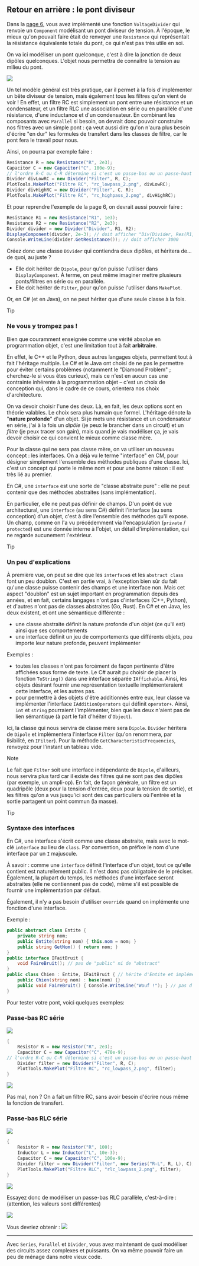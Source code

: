 ## Retour en arrière : le pont diviseur

Dans la [page 6](p6.md), vous avez implémenté une fonction `VoltageDivider` qui renvoie un `Component` modélisant un pont diviseur de tension. À l'époque, le mieux qu'on pouvait faire était de renvoyer une `Resistance` qui représentait la résistance équivalente totale du pont, ce qui n'est pas très utile en soi.

On va ici modéliser un pont quelconque, c'est à dire la jonction de deux dipôles quelconques. L'objet nous permettra de connaître la tension au milieu du pont.

![](images/pont2.png)

Un tel modèle général est très pratique, car il permet à la fois d'implémenter un bête diviseur de tension, mais également tous les filtres qu'on vient de voir ! En effet, un filtre RC est simplement un pont entre une résistance et un condensateur, et un filtre RLC une association en série ou en parallèle d'une résistance, d'une inductance et d'un condensateur. En combinant les composants avec `Parallel` si besoin, on devrait donc pouvoir construire nos filtres avec un simple pont : ça veut aussi dire qu'on n'aura plus besoin d'écrire "en dur" les formules de transfert dans les classes de filtre, car le pont fera le travail pour nous.

Ainsi, on pourra par exemple faire :
```csharp
Resistance R = new Resistance("R", 2e3);
Capacitor C = new Capacitor("C", 100e-9);
// l'ordre R-C ou C-R détermine si c'est un passe-bas ou un passe-haut
Divider divLowRC = new Divider("Filter", R, C);
PlotTools.MakePlot("Filtre RC", "rc_lowpass_2.png", divLowRC);
Divider divHighRC = new Divider("Filter", C, R);
PlotTools.MakePlot("Filtre RC", "rc_highpass_2.png", divHighRC);
```

Et pour reprendre l'exemple de la page 6, on devrait aussi pouvoir faire :
```csharp
Resistance R1 = new Resistance("R1", 1e3);
Resistance R2 = new Resistance("R2", 2e3);
Divider divider = new Divider("Divider", R1, R2);
DisplayComponent(divider, 2e-3); // doit afficher "Div(Divider, Res(R1, 1000 Ω), Res(R2, 2000 Ω)), U=6 V"
Console.WriteLine(divider.GetResistance()); // doit afficher 3000
```

Créez donc une classe `Divider` qui contiendra deux dipôles, et héritera de... de quoi, au juste ? 
- Elle doit hériter de `Dipole`, pour qu'on puisse l'utiliser dans `DisplayComponent`. À terme, on peut même imaginer mettre plusieurs ponts/filtres en série ou en parallèle.
- Elle doit hériter de `Filter`, pour qu'on puisse l'utiliser dans `MakePlot`.

Or, en C# (et en Java), on ne peut hériter que d'une seule classe à la fois.

> [!TIP] 
> ### Ne vous y trompez pas !
> Bien que couramment enseignée comme une vérité absolue en programmation objet, c'est une limitation tout à fait **arbitraire**. 
> 
> En effet, le C++ et le Python, deux autres langages objets, permettent tout à fait l'héritage multiple. Le C# et le Java ont choisi de ne pas le permettre pour éviter certains problèmes (notamment le "Diamond Problem" ; cherchez-le si vous êtes curieux), mais ce n'est en aucun cas une contrainte inhérente à la programmation objet – c'est un choix de conception qui, dans le cadre de ce cours, orientera nos choix d'architecture.

On va devoir choisir l'une des deux. Là, en fait, les deux options sont en théorie valables. Le choix sera plus humain que formel. L'héritage dénote la "**nature profonde**" d'un objet. Si je mets une résistance et un condensateur en série, j'ai à la fois un *dipôle* (je peux le brancher dans un circuit) et un *filtre* (je peux tracer son gain), mais quand je vais modéliser ça, je vais devoir choisir ce qui convient le mieux comme classe mère.

Pour la classe qui ne sera pas classe mère, on va utiliser un nouveau concept : les interfaces. On a déjà vu le terme "interface" en CM, pour désigner simplement l'ensemble des méthodes publiques d'une classe. Ici, c'est un concept qui porte le même nom et pour une bonne raison : il est très lié au premier.

En C#, une `interface` est une sorte de "classe abstraite pure" : elle ne peut contenir que des méthodes abstraites (sans implémentation). 

En particulier, elle ne peut pas définir de champs. D'un point de vue architectural, une `interface` (au sens C#) définit l'interface (au sens conception) d'un objet, c'est à dire l'ensemble des méthodes qu'il expose. Un champ, comme on l'a vu précédemment via l'encapsulation (`private` / `protected`) est une donnée interne à l'objet, un détail d'implémentation, qui ne regarde aucunement l'extérieur.

> [!TIP] 
> ### Un peu d'explications
> À première vue, on peut se dire que les `interface`s et les `abstract class` font un peu doublon. C'est en partie vrai, à l'exception bien sûr du fait qu'une classe puisse contenir des champs et une interface non. Mais cet aspect "doublon" est un sujet important en programmation depuis des années, et en fait, certains langages n'ont pas d'interfaces (C++, Python), et d'autres n'ont pas de classes abstraites (Go, Rust). En C# et en Java, les deux existent, et ont une sémantique différente :
> - une classe abstraite définit la nature profonde d'un objet (ce qu'il est) ainsi que ses comportements
> - une interface définit un jeu de comportements que différents objets, peu importe leur nature profonde, peuvent implémenter
>
> Exemples :
> - toutes les classes n'ont pas forcément de façon pertinente d'être affichées sous forme de texte. Le C# aurait pu choisir de placer la fonction `ToString()` dans une interface séparée `IAffichable`. Ainsi, les objets désirant fournir une représentation textuelle implémenteraient cette interface, et les autres pas.
> - pour permettre à des objets d'être additionnés entre eux, leur classe va implémenter l'interface `IAdditionOperators` qui définit `operator+`. Ainsi, `int` et `string` pourraient l'implémenter, bien que les deux n'aient pas de lien sémantique (à part le fait d'héiter d'`Object`).

Ici, la classe qui nous servira de classe mère sera `Dipole`. `Divider` héritera de `Dipole` et implémentera l'interface `Filter` (qu'on renommera, par lisibilité, en `IFilter`). Pour la méthode `GetCharacteristicFrequencies`, renvoyez pour l'instant un tableau vide.

> [!NOTE] 
> Le fait que `Filter` soit une interface indépendante de `Dipole`, d'ailleurs, nous servira plus tard car il existe des filtres qui ne sont pas des dipôles (par exemple, un ampli-op). En fait, de façon générale, un filtre est un quadripôle (deux pour la tension d'entrée, deux pour la tension de sortie), et les filtres qu'on a vus jusqu'ici sont des cas particuliers où l'entrée et la sortie partagent un point commun (la masse).

> [!TIP] 
> ### Syntaxe des interfaces
> En C#, une interface s'écrit comme une classe abstraite, mais avec le mot-clé `interface` au lieu de `class`. Par convention, on préfixe le nom d'une interface par un `I` majuscule.
>
> À savoir : comme une `interface` définit l'interface d'un objet, tout ce qu'elle contient est naturellement public. Il n'est donc pas obligatoire de le préciser. Également, la plupart du temps, les méthodes d'une interface seront abstraites (elle ne contiennent pas de code), même s'il est possible de fournir une implémentation par défaut.
>
> Également, il n'y a pas besoin d'utiliser `override` quand on implémente une fonction d'une interface.
>
> Exemple :
> ```csharp
> public abstract class Entite {
>     private string nom;
>     public Entite(string nom) { this.nom = nom; }
>     public string GetNom() { return nom; }
> }
> public interface IFaitBruit {
>     void FaireBruit(); // pas de "public" ni de "abstract"
> }
> public class Chien : Entite, IFaitBruit { // hérite d'Entite et implémente IFaitBruit
>     public Chien(string nom) : base(nom) {}
>     public void FaireBruit() { Console.WriteLine("Wouf !"); } // pas d'"override"
> }
> ```

Pour tester votre pont, voici quelques exemples:

### Passe-bas RC série

![](images/circ_rc.png)

```csharp
{
    Resistor R = new Resistor("R", 2e3);
    Capacitor C = new Capacitor("C", 470e-9);
// l'ordre R-C ou C-R détermine si c'est un passe-bas ou un passe-haut
    Divider filter = new Divider("Filter", R, C);
    PlotTools.MakePlot("Filtre RC", "rc_lowpass_2.png", filter);
}
```
![](images/rc_lowpass_2.png)

Pas mal, non ? On a fait un filtre RC, sans avoir besoin d'écrire nous même la fonction de transfert.

### Passe-bas RLC série

![](images/circ_rlc_low_ser.png)

```csharp
{
    Resistor R = new Resistor("R", 100);
    Inductor L = new Inductor("L", 10e-3);
    Capacitor C = new Capacitor("C", 100e-9);
    Divider filter = new Divider("Filter", new Series("R-L", R, L), C);
    PlotTools.MakePlot("Filtre RLC", "rlc_lowpass_2.png", filter);
}
```

![](images/rlc_lowpass_2.png)

Essayez donc de modéliser un passe-bas RLC parallèle, c'est-à-dire : (attention, les valeurs sont différentes)

![](images/circ_rlc_low_par.png)

Vous devriez obtenir :
![](images/rlc_lowpass_2par.png)

---

Avec `Series`, `Parallel` et `Divider`, vous avez maintenant de quoi modéliser des circuits assez complexes et puissants. On va même pouvoir faire un peu de ménage dans notre vieux code.